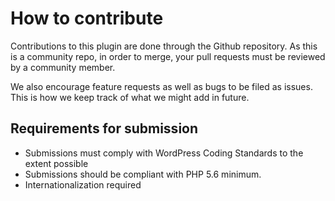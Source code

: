 # How to contribute

Contributions to this plugin are done through the Github repository. As this is a community repo, in order to merge, your pull requests
must be reviewed by a community member.

We also encourage feature requests as well as bugs to be filed as issues. This is how we keep track of what we might add in future.

## Requirements for submission

* Submissions must comply with WordPress Coding Standards to the extent possible
* Submissions should be compliant with PHP 5.6 minimum.
* Internationalization required
